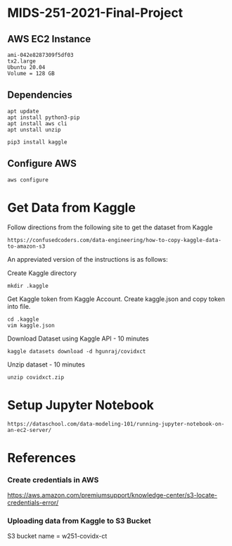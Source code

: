 # MIDS-251-2021-Final-Project

## AWS EC2 Instance
```
ami-042e8287309f5df03
tx2.large
Ubuntu 20.04
Volume = 128 GB
```
## Dependencies
```
apt update
apt install python3-pip
apt install aws cli
apt unstall unzip

pip3 install kaggle
```
## Configure AWS
```
aws configure 
```

# Get Data from Kaggle

Follow directions from the following site to get the dataset from Kaggle
```
https://confusedcoders.com/data-engineering/how-to-copy-kaggle-data-to-amazon-s3
```

An appreviated version of the instructions is as follows:

Create Kaggle directory
```
mkdir .kaggle
```

Get Kaggle token from Kaggle Account.  Create kaggle.json and copy token into file.
```
cd .kaggle
vim kaggle.json
```

Download Dataset using Kaggle API - 10 minutes 
```
kaggle datasets download -d hgunraj/covidxct
```

Unzip dataset - 10 minutes
```
unzip covidxct.zip
```

# Setup Jupyter Notebook
```
https://dataschool.com/data-modeling-101/running-jupyter-notebook-on-an-ec2-server/
```

# References

### Create credentials in AWS
https://aws.amazon.com/premiumsupport/knowledge-center/s3-locate-credentials-error/

### Uploading data from Kaggle to S3 Bucket
S3 bucket name = w251-covidx-ct
